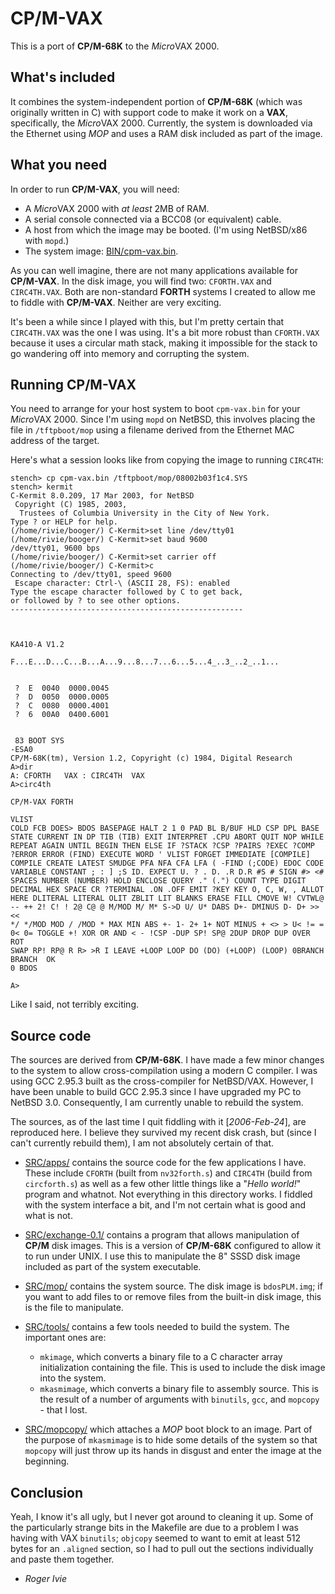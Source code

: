 # CP/M-VAX

This is a port of **CP/M-68K** to the *Micro*VAX 2000.

## What's included

It combines the system-independent portion of **CP/M-68K** (which was originally
written in C) with support code to make it work on a **VAX**, specifically, the
*Micro*VAX 2000. Currently, the system is downloaded via the Ethernet using
_MOP_ and uses a RAM disk included as part of the image.

## What you need

In order to run **CP/M-VAX**, you will need:

- A *Micro*VAX 2000 with _at least_ 2MB of RAM.
- A serial console connected via a BCC08 (or equivalent) cable.
- A host from which the image may be booted. (I'm using NetBSD/x86 with `mopd`.)
- The system image: [BIN/cpm-vax.bin](BIN/cpm-vax.bin).

As you can well imagine, there are not many applications available for
**CP/M-VAX**. In the disk image, you will find two: `CFORTH.VAX` and
`CIRC4TH.VAX`. Both are non-standard **FORTH** systems I created to allow me to
fiddle with **CP/M-VAX**. Neither are very exciting.

It's been a while since I played with this, but I'm pretty certain that
`CIRC4TH.VAX` was the one I was using. It's a bit more robust than `CFORTH.VAX`
because it uses a circular math stack, making it impossible for the stack to go
wandering off into memory and corrupting the system.

## Running CP/M-VAX

You need to arrange for your host system to boot `cpm-vax.bin` for your
*Micro*VAX 2000. Since I'm using `mopd` on NetBSD, this involves placing the
file in `/tftpboot/mop` using a filename derived from the Ethernet MAC address
of the target.

Here's what a session looks like from copying the image to running `CIRC4TH`:

```text
stench> cp cpm-vax.bin /tftpboot/mop/08002b03f1c4.SYS
stench> kermit
C-Kermit 8.0.209, 17 Mar 2003, for NetBSD
 Copyright (C) 1985, 2003,
  Trustees of Columbia University in the City of New York.
Type ? or HELP for help.
(/home/rivie/booger/) C-Kermit>set line /dev/tty01
(/home/rivie/booger/) C-Kermit>set baud 9600
/dev/tty01, 9600 bps
(/home/rivie/booger/) C-Kermit>set carrier off
(/home/rivie/booger/) C-Kermit>c
Connecting to /dev/tty01, speed 9600
 Escape character: Ctrl-\ (ASCII 28, FS): enabled
Type the escape character followed by C to get back,
or followed by ? to see other options.
----------------------------------------------------



KA410-A V1.2

F...E...D...C...B...A...9...8...7...6...5...4_..3_..2_..1...


 ?  E  0040  0000.0045
 ?  D  0050  0000.0005
 ?  C  0080  0000.4001
 ?  6  00A0  0400.6001


 83 BOOT SYS
-ESA0
CP/M-68K(tm), Version 1.2, Copyright (c) 1984, Digital Research
A>dir
A: CFORTH   VAX : CIRC4TH  VAX
A>circ4th

CP/M-VAX FORTH

VLIST
COLD FCB DOES> BDOS BASEPAGE HALT 2 1 0 PAD BL B/BUF HLD CSP DPL BASE
STATE CURRENT IN DP TIB (TIB) EXIT INTERPRET .CPU ABORT QUIT NOP WHILE
REPEAT AGAIN UNTIL BEGIN THEN ELSE IF ?STACK ?CSP ?PAIRS ?EXEC ?COMP
?ERROR ERROR (FIND) EXECUTE WORD ' VLIST FORGET IMMEDIATE [COMPILE]
COMPILE CREATE LATEST SMUDGE PFA NFA CFA LFA ( -FIND (;CODE) EDOC CODE
VARIABLE CONSTANT ; : ] ;S ID. EXPECT U. ? . D. .R D.R #S # SIGN #> <#
SPACES NUMBER (NUMBER) HOLD ENCLOSE QUERY ." (.") COUNT TYPE DIGIT
DECIMAL HEX SPACE CR ?TERMINAL .ON .OFF EMIT ?KEY KEY O, C, W, , ALLOT
HERE DLITERAL LITERAL OLIT ZBLIT LIT BLANKS ERASE FILL CMOVE W! CVTWL@
-- ++ 2! C! ! 2@ C@ @ M/MOD M/ M* S->D U/ U* DABS D+- DMINUS D- D+ >> <<
*/ */MOD MOD / /MOD * MAX MIN ABS +- 1- 2+ 1+ NOT MINUS + <> > U< != =
0< 0= TOGGLE +! XOR OR AND < - !CSP -DUP SP! SP@ 2DUP DROP DUP OVER ROT
SWAP RP! RP@ R R> >R I LEAVE +LOOP LOOP DO (DO) (+LOOP) (LOOP) 0BRANCH
BRANCH  OK
0 BDOS

A>
```

Like I said, not terribly exciting.

## Source code

The sources are derived from **CP/M-68K**. I have made a few minor changes to
the system to allow cross-compilation using a modern C compiler. I was using GCC
2.95.3 built as the cross-compiler for NetBSD/VAX. However, I have been unable
to build GCC 2.95.3 since I have upgraded my PC to NetBSD 3.0. Consequently, I
am currently unable to rebuild the system.

The sources, as of the last time I quit fiddling with it [*2006-Feb-24*], are
reproduced here. I believe they survived my recent disk crash, but (since I
can't currently rebuild them), I am not absolutely certain of that.

- [SRC/apps/](SRC/apps/) contains the source code for the few applications I
  have. These include `CFORTH` (built from `nv32forth.s`) and `CIRC4TH` (build
  from `circforth.s`) as well as a few other little things like a "_Hello
  world!_" program and whatnot. Not everything in this directory works. I
  fiddled with the system interface a bit, and I'm not certain what is good and
  what is not.

- [SRC/exchange-0.1/](SRC/exchange-0.1/) contains a program that allows
  manipulation of **CP/M** disk images. This is a version of **CP/M-68K**
  configured to allow it to run under UNIX. I use this to manipulate the 8" SSSD
  disk image included as part of the system executable.

- [SRC/mop/](SRC/mop/) contains the system source. The disk image is
  `bdosPLM.img`; if you want to add files to or remove files from the built-in
  disk image, this is the file to manipulate.

- [SRC/tools/](SRC/tools/) contains a few tools needed to build the system. The
  important ones are:

  - `mkimage`, which converts a binary file to a C character array
    initialization containing the file. This is used to include the disk image
    into the system.
  - `mkasmimage`, which converts a binary file to assembly source. This is the
    result of a number of arguments with `binutils`, `gcc`, and `mopcopy` - that
    I lost.

- [SRC/mopcopy/](SRC/mopcopy/) which attaches a _MOP_ boot block to an image.
  Part of the purpose of `mkasmimage` is to hide some details of the system so
  that `mopcopy` will just throw up its hands in disgust and enter the image at
  the beginning.

## Conclusion

Yeah, I know it's all ugly, but I never got around to cleaning it up. Some of
the particularly strange bits in the Makefile are due to a problem I was having
with VAX `binutils`; `objcopy` seemed to want to emit at least 512 bytes for an
`.aligned` section, so I had to pull out the sections individually and paste
them together.

- _Roger Ivie_
